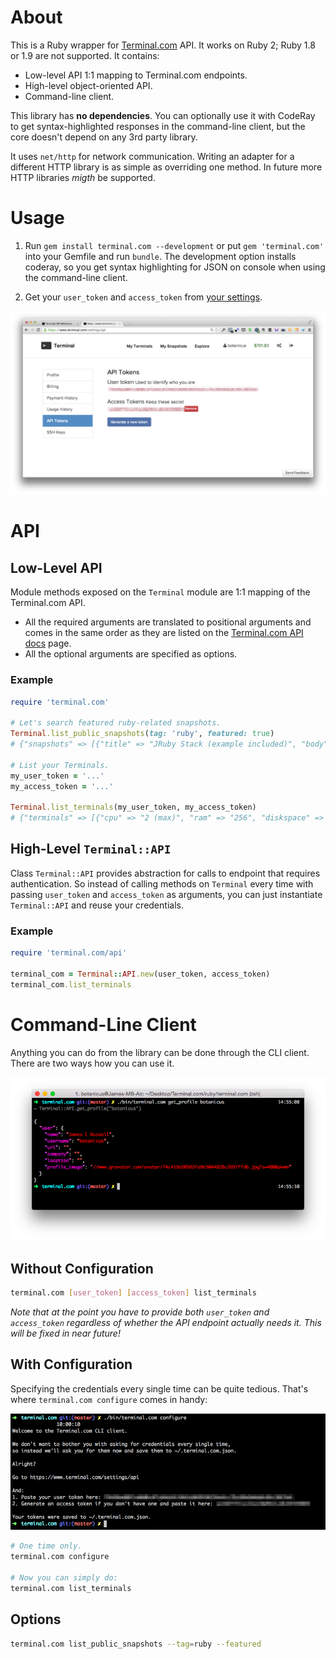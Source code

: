 # About

This is a Ruby wrapper for [Terminal.com](https://www.terminal.com) API. It works on Ruby 2; Ruby 1.8 or 1.9 are not supported. It contains:

- Low-level API 1:1 mapping to Terminal.com endpoints.
- High-level object-oriented API.
- Command-line client.

This library has **no dependencies**. You can optionally use it with CodeRay to get syntax-highlighted responses in the command-line client, but the core doesn't depend on any 3rd party library.

It uses `net/http` for network communication. Writing an adapter for a different HTTP library is as simple as overriding one method. In future more HTTP libraries _migth_ be supported.

# Usage

1. Run `gem install terminal.com --development` or put `gem 'terminal.com'` into your Gemfile and run `bundle`. The development option installs coderay, so you get syntax highlighting for JSON on console when using the command-line client.

2. Get your `user_token` and `access_token` from [your settings](https://www.terminal.com/settings/api).

![](docs/terminal-com-api-keys.png)

# API

## Low-Level API

Module methods exposed on the `Terminal` module are 1:1 mapping of the Terminal.com API.

- All the required arguments are translated to positional arguments and comes in the same order as they are listed on the [Terminal.com API docs](https://www.terminal.com/api/docs) page.
- All the optional arguments are specified as options.

### Example

```ruby
require 'terminal.com'

# Let's search featured ruby-related snapshots.
Terminal.list_public_snapshots(tag: 'ruby', featured: true)
# {"snapshots" => [{"title" => "JRuby Stack (example included)", "body" => "JRuby is a 100% Java implementation of the Ruby programming language. This snapshot also includes a working example, its source code and the tools needed to develop JRuby applications.", ...

# List your Terminals.
my_user_token = '...'
my_access_token = '...'

Terminal.list_terminals(my_user_token, my_access_token)
# {"terminals" => [{"cpu" => "2 (max)", "ram" => "256", "diskspace" => "10", "name" => "Coding Interview: John Doe Jr", ...
```

## High-Level `Terminal::API`

Class `Terminal::API` provides abstraction for calls to endpoint that requires authentication. So instead of calling methods on `Terminal` every time with passing `user_token` and `access_token` as arguments, you can just instantiate `Terminal::API` and reuse your credentials.

### Example

```ruby
require 'terminal.com/api'

terminal_com = Terminal::API.new(user_token, access_token)
terminal_com.list_terminals
```

# Command-Line Client

Anything you can do from the library can be done through the CLI client. There are two ways how you can use it.

![](docs/terminal-cli-client.png)

## Without Configuration

```bash
terminal.com [user_token] [access_token] list_terminals
```

*Note that at the point you have to provide both `user_token` and `access_token` regardless of whether the API endpoint actually needs it. This will be fixed in near future!*

## With Configuration

Specifying the credentials every single time can be quite tedious. That's where `terminal.com configure` comes in handy:

![](docs/terminal-com-configure.png)

```bash
# One time only.
terminal.com configure

# Now you can simply do:
terminal.com list_terminals
```

## Options

```bash
terminal.com list_public_snapshots --tag=ruby --featured
```
